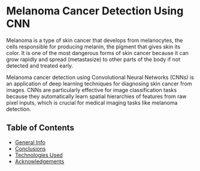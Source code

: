 # Melanoma Cancer Detection Using CNN
Melanoma is a type of skin cancer that develops from melanocytes, the cells responsible for producing melanin, the pigment that gives skin its color. It is one of the most dangerous forms of skin cancer because it can grow rapidly and spread (metastasize) to other parts of the body if not detected and treated early.

Melanoma cancer detection using Convolutional Neural Networks (CNNs) is an application of deep learning techniques for diagnosing skin cancer from images. CNNs are particularly effective for image classification tasks because they automatically learn spatial hierarchies of features from raw pixel inputs, which is crucial for medical imaging tasks like melanoma detection.

## Table of Contents
* [General Info](#general-information)
* [Conclusions](#conclusions)
* [Technologies Used](#technologies-used)
* [Acknowledgements](#acknowledgements)
